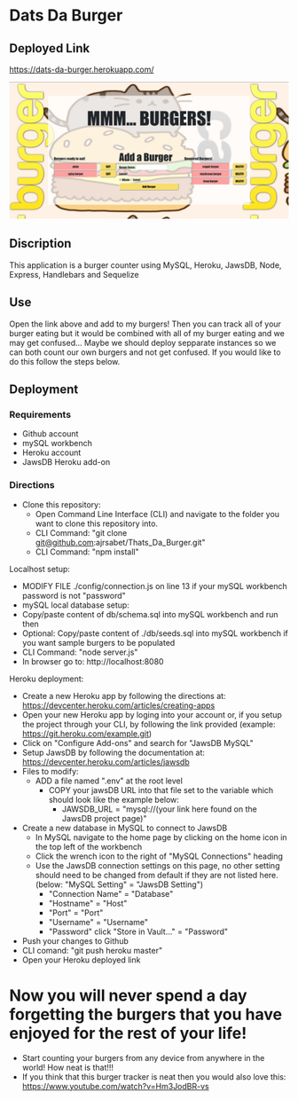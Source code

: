 # Dats Da Burger

## Deployed Link
https://dats-da-burger.herokuapp.com/

![Screenshot](./public/assets/images/Burger_Screenshot.png)

## Discription
This application is a burger counter using MySQL, Heroku, JawsDB, Node, Express, Handlebars and Sequelize

## Use
Open the link above and add to my burgers! Then you can track all of your burger eating but it would be combined with all of my burger eating and we may get confused... Maybe we should deploy sepparate instances so we can both count our own burgers and not get confused. If you would like to do this follow the steps below.

## Deployment

### Requirements 
  - Github account
  - mySQL workbench
  - Heroku account
  - JawsDB Heroku add-on

### Directions
  - Clone this repository:
    - Open Command Line Interface (CLI) and navigate to the folder you want to clone this repository into.
    - CLI Command: "git clone git@github.com:ajrsabet/Thats_Da_Burger.git"
    - CLI Command: "npm install"
  
  Localhost setup:
  - MODIFY FILE ./config/connection.js on line 13 if your mySQL workbench password is not "password"
  - mySQL local database setup:
   - Copy/paste content of db/schema.sql into mySQL workbench and run then  
   - Optional: Copy/paste content of ./db/seeds.sql into mySQL workbench if you want sample burgers to be populated 
  - CLI Command: "node server.js"
  - In browser go to: http://localhost:8080
  
  Heroku deployment:
  - Create a new Heroku app by following the directions at: https://devcenter.heroku.com/articles/creating-apps
  - Open your new Heroku app by loging into your account or, if you setup the project through your CLI, by following the link provided (example: https://git.heroku.com/example.git)
  - Click on "Configure Add-ons" and search for "JawsDB MySQL"
  - Setup JawsDB by following the documentation at: https://devcenter.heroku.com/articles/jawsdb
  - Files to modify:
    - ADD a file named ".env" at the root level
      - COPY your jawsDB URL into that file set to the variable which should look like the example below:
        - JAWSDB_URL = "mysql://(your link here found on the JawsDB project page)"
  - Create a new database in MySQL to connect to JawsDB
    - In MySQL navigate to the home page by clicking on the home icon in the top left of the workbench
    - Click the wrench icon to the right of "MySQL Connections" heading
    - Use the JawsDB connection settings on this page, no other setting should need to be changed from default if they are not listed here. (below: "MySQL Setting" = "JawsDB Setting")
      - "Connection Name" = "Database"
      - "Hostname" = "Host"
      - "Port" = "Port"
      - "Username" = "Username"
      - "Password" click "Store in Vault..." = "Password"
  - Push your changes to Github
  - CLI comand: "git push heroku master"
  - Open your Heroku deployed link

  # Now you will never spend a day forgetting the burgers that you have enjoyed for the rest of your life!
  - Start counting your burgers from any device from anywhere in the world! How neat is that!!!
  - If you think that this burger tracker is neat then you would also love this: https://www.youtube.com/watch?v=Hm3JodBR-vs

